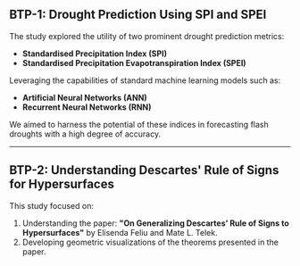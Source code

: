 ## BTP-1: Drought Prediction Using SPI and SPEI

The study explored the utility of two prominent drought prediction metrics:  
- **Standardised Precipitation Index (SPI)**  
- **Standardised Precipitation Evapotranspiration Index (SPEI)**  

Leveraging the capabilities of standard machine learning models such as:  
- **Artificial Neural Networks (ANN)**  
- **Recurrent Neural Networks (RNN)**  

We aimed to harness the potential of these indices in forecasting flash droughts with a high degree of accuracy.

---

## BTP-2: Understanding Descartes' Rule of Signs for Hypersurfaces

This study focused on:  
1. Understanding the paper: **"On Generalizing Descartes’ Rule of Signs to Hypersurfaces"** by Elisenda Feliu and Mate L. Telek.  
2. Developing geometric visualizations of the theorems presented in the paper.  

